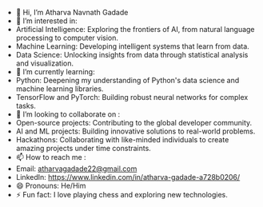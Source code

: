 - 👋 Hi, I’m Atharva Navnath Gadade
- 👀 I’m interested in:
- Artificial Intelligence: Exploring the frontiers of AI, from natural language processing to computer vision.
- Machine Learning: Developing intelligent systems that learn from data.
- Data Science: Unlocking insights from data through statistical analysis and visualization.
- 🌱 I’m currently learning:
- Python: Deepening my understanding of Python's data science and machine learning libraries.
- TensorFlow and PyTorch: Building robust neural networks for complex tasks.
- 💞️ I’m looking to collaborate on :
- Open-source projects: Contributing to the global developer community.
- AI and ML projects: Building innovative solutions to real-world problems.
- Hackathons: Collaborating with like-minded individuals to create amazing projects under time constraints.
- 📫 How to reach me :
- Email: atharvagadade22@gmail.com
- LinkedIn: https://www.linkedin.com/in/atharva-gadade-a728b0206/  
- 😄 Pronouns: He/Him
- ⚡ Fun fact: I love playing chess and exploring new technologies.




<!---
atharvagadade22/atharvagadade22 is a ✨ special ✨ repository because its `README.md` (this file) appears on your GitHub profile.
You can click the Preview link to take a look at your changes.
--->
